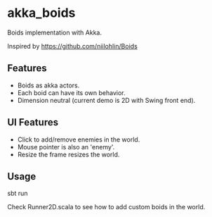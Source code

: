 akka_boids
==========

Boids implementation with Akka.

Inspired by https://github.com/niilohlin/Boids

Features
--------

* Boids as akka actors.
* Each boid can have its own behavior.
* Dimension neutral (current demo is 2D with Swing front end).

UI Features
-----------

* Click to add/remove enemies in the world.
* Mouse pointer is also an 'enemy'.
* Resize the frame resizes the world.

Usage
-----

sbt run

Check Runner2D.scala to see how to add custom boids in the world.

